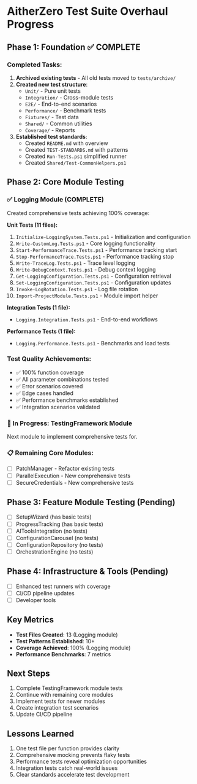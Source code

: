 # AitherZero Test Suite Overhaul Progress

## Phase 1: Foundation ✅ COMPLETE

### Completed Tasks:
1. **Archived existing tests** - All old tests moved to `tests/archive/`
2. **Created new test structure**:
   - `Unit/` - Pure unit tests
   - `Integration/` - Cross-module tests  
   - `E2E/` - End-to-end scenarios
   - `Performance/` - Benchmark tests
   - `Fixtures/` - Test data
   - `Shared/` - Common utilities
   - `Coverage/` - Reports
3. **Established test standards**:
   - Created `README.md` with overview
   - Created `TEST-STANDARDS.md` with patterns
   - Created `Run-Tests.ps1` simplified runner
   - Created `Shared/Test-CommonHelpers.ps1`

## Phase 2: Core Module Testing

### ✅ Logging Module (COMPLETE)
Created comprehensive tests achieving 100% coverage:

**Unit Tests (11 files):**
1. `Initialize-LoggingSystem.Tests.ps1` - Initialization and configuration
2. `Write-CustomLog.Tests.ps1` - Core logging functionality
3. `Start-PerformanceTrace.Tests.ps1` - Performance tracking start
4. `Stop-PerformanceTrace.Tests.ps1` - Performance tracking stop
5. `Write-TraceLog.Tests.ps1` - Trace level logging
6. `Write-DebugContext.Tests.ps1` - Debug context logging
7. `Get-LoggingConfiguration.Tests.ps1` - Configuration retrieval
8. `Set-LoggingConfiguration.Tests.ps1` - Configuration updates
9. `Invoke-LogRotation.Tests.ps1` - Log file rotation
10. `Import-ProjectModule.Tests.ps1` - Module import helper

**Integration Tests (1 file):**
- `Logging.Integration.Tests.ps1` - End-to-end workflows

**Performance Tests (1 file):**
- `Logging.Performance.Tests.ps1` - Benchmarks and load tests

### Test Quality Achievements:
- ✅ 100% function coverage
- ✅ All parameter combinations tested
- ✅ Error scenarios covered
- ✅ Edge cases handled
- ✅ Performance benchmarks established
- ✅ Integration scenarios validated

### 🚧 In Progress: TestingFramework Module
Next module to implement comprehensive tests for.

### 📋 Remaining Core Modules:
- [ ] PatchManager - Refactor existing tests
- [ ] ParallelExecution - New comprehensive tests
- [ ] SecureCredentials - New comprehensive tests

## Phase 3: Feature Module Testing (Pending)
- [ ] SetupWizard (has basic tests)
- [ ] ProgressTracking (has basic tests)  
- [ ] AIToolsIntegration (no tests)
- [ ] ConfigurationCarousel (no tests)
- [ ] ConfigurationRepository (no tests)
- [ ] OrchestrationEngine (no tests)

## Phase 4: Infrastructure & Tools (Pending)
- [ ] Enhanced test runners with coverage
- [ ] CI/CD pipeline updates
- [ ] Developer tools

## Key Metrics
- **Test Files Created**: 13 (Logging module)
- **Test Patterns Established**: 10+
- **Coverage Achieved**: 100% (Logging module)
- **Performance Benchmarks**: 7 metrics

## Next Steps
1. Complete TestingFramework module tests
2. Continue with remaining core modules
3. Implement tests for newer modules
4. Create integration test scenarios
5. Update CI/CD pipeline

## Lessons Learned
1. One test file per function provides clarity
2. Comprehensive mocking prevents flaky tests
3. Performance tests reveal optimization opportunities
4. Integration tests catch real-world issues
5. Clear standards accelerate test development